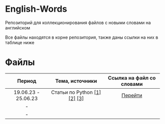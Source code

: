 # English-Words
Репозиторий для коллекционирования файлов с новыми словами на английском

Все файлы находятся в корне репозитория, также даны ссылки на них в таблице ниже

# Файлы

|       Период        |                                                                                              Тема, источники                                                                                              | Ссылка на файл со словами |
|:-------------------:|:---------------------------------------------------------------------------------------------------------------------------------------------------------------------------------------------------------:|:-------------------------:|
| 19.06.23 - 25.06.23 | Статьи по Python [[1]](https://www.python.org/dev/peps/pep-0008/) [[2]](https://medium.com/hackernoon/python-tricks-101-2836251922e0) [[3]](https://medium.com/free-code-camp/an-a-z-of-useful-python-tricks-b467524ee747) |        [Перейти](https://github.com/pas-zhukov/English-Words/blob/main/ENG_zhukov_210623.txt)        |
|          -          |                                                                                                                                                                                                                            |                                                                                                      |
|          -          |                                                                                                                                                                                                                            |                                                                                                      |
